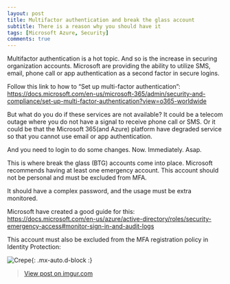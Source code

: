 ```yaml
---
layout: post
title: Multifactor authentication and break the glass account
subtitle: There is a reason why you should have it
tags: [Microsoft Azure, Security]
comments: true
---
```



Multifactor authentication is a hot topic. And so is the increase in securing organization accounts.
Microsoft are providing the ability to utilize SMS, email, phone call or app authentication as a second factor in secure logins.

Follow this link to how to “Set up multi-factor authentication”:
https://docs.microsoft.com/en-us/microsoft-365/admin/security-and-compliance/set-up-multi-factor-authentication?view=o365-worldwide

But what do you do if these services are not available? 
It could be a telecom outage where you do not have a signal to receive phone call or SMS. 
Or it could be that the Microsoft 365(and Azure) platform have degraded service so that you cannot use email or app authentication.

And you need to login to do some changes. Now. Immediately. Asap.

This is where break the glass (BTG) accounts come into place. 
Microsoft recommends having at least one emergency account. This account should not be personal and must be excluded from MFA.

It should have a complex password, and the usage must be extra monitored.

Microsoft have created a good guide for this: 
https://docs.microsoft.com/en-us/azure/active-directory/roles/security-emergency-access#monitor-sign-in-and-audit-logs

This account must also be excluded from the MFA registration policy in Identity Protection:


![Crepe](https://s3-media3.fl.yelpcdn.com/bphoto/cQ1Yoa75m2yUFFbY2xwuqw/348s.jpg){: .mx-auto.d-block :}




<blockquote class="imgur-embed-pub" lang="en" data-id="fj90szT"><a href="https://imgur.com/fj90szT">View post on imgur.com</a></blockquote><script async src="//s.imgur.com/min/embed.js" charset="utf-8"></script>